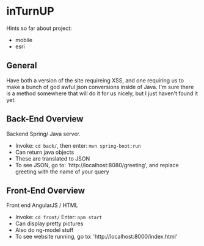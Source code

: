 # inTurnUP

Hints so far about project:
* mobile
* esri

General
-------

Have both a version of the site requireing XSS, and one requiring us to make a bunch of god awful json conversions inside of Java. I'm sure there is a method somewhere that will do it for us nicely, but I just haven't found it yet.

Back-End Overview
-----------------
Backend Spring/ Java server.
* Invoke: `cd back/`, then enter: `mvn spring-boot:run`
* Can return java objects
* These are translated to JSON
* To see JSON, go to: 'http://localhost:8080/greeting', and replace greeting with the name of your query

Front-End Overview
-------------------
Front end AngularJS / HTML
* Invoke: `cd front/` Enter: `npm start`
* Can display pretty pictures
* Also do ng-model stuff
* To see website running, go to: 'http://localhost:8000/index.html'



